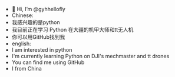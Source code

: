 - 👋 Hi, I’m @gyhhellofly
- Chinese:
-   我感兴趣的是python
-   我目前正在学习 Python 在大疆的机甲大师和tt无人机
-   你可以用GitHub找到我
-  english:
-   I am interested in python
-   I'm currently learning Python on DJI's mechmaster and tt drones
-   You can find me using GitHub
-   I from China

 
<!---
gyhhellofly/gyhhellofly is a ✨ special ✨ repository because its `README.md` (this file) appears on your GitHub profile.
You can click the Preview link to take a look at your changes.
--->
